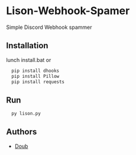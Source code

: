 # Lison-Webhook-Spamer

Simple Discord Webhook spammer

## Installation

lunch install.bat or

```bash
  pip install dhooks
  pip install Pillow
  pip install requests
```

    
## Run 



```bash
  py lison.py
```



## Authors

- [Doub](https://github.com/Douuub)

